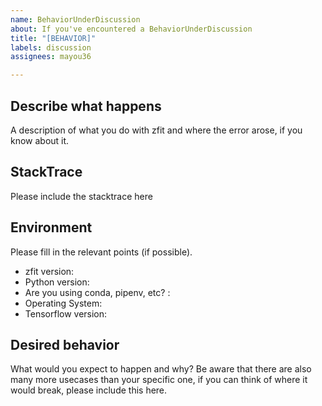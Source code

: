 ```yaml
---
name: BehaviorUnderDiscussion
about: If you've encountered a BehaviorUnderDiscussion
title: "[BEHAVIOR]"
labels: discussion
assignees: mayou36

---
```


## Describe what happens

A description of what you do with zfit and where the error arose, if you know about it.

## StackTrace

Please include the stacktrace here

## Environment

Please fill in the relevant points (if possible).
* zfit version:
* Python version:
* Are you using conda, pipenv, etc? :
* Operating System:
* Tensorflow version:

## Desired behavior

What would you expect to happen and why? Be aware that there are also many more usecases than your specific one, if you can think of where it would break, please include this here.
